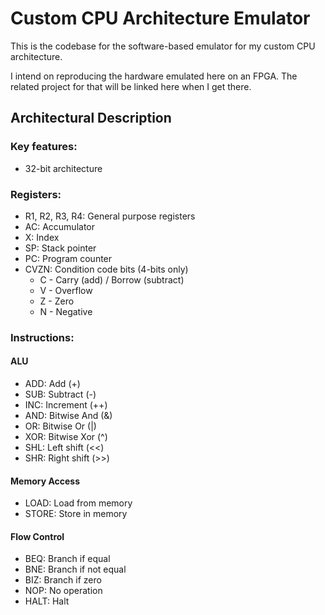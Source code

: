 # Custom CPU Architecture Emulator

This is the codebase for the software-based emulator for my custom CPU architecture.

I intend on reproducing the hardware emulated here on an FPGA.
The related project for that will be linked here when I get there.

## Architectural Description
### Key features:
- 32-bit architecture
### Registers:
-   R1, R2, R3, R4: General purpose registers
-   AC: Accumulator
-    X: Index
-   SP: Stack pointer
-   PC: Program counter
- CVZN: Condition code bits (4-bits only)
     - C - Carry (add) / Borrow (subtract)
     - V - Overflow
     - Z - Zero
     - N - Negative
### Instructions:
#### ALU
- ADD: Add         (+)
- SUB: Subtract    (-)
- INC: Increment   (++)
- AND: Bitwise And (&)
-  OR: Bitwise Or  (|)
- XOR: Bitwise Xor (^)
- SHL: Left shift  (<<)
- SHR: Right shift (>>)
#### Memory Access
-  LOAD: Load from memory
- STORE: Store in memory
#### Flow Control
-  BEQ: Branch if equal
-  BNE: Branch if not equal
-  BIZ: Branch if zero
-  NOP: No operation
- HALT: Halt
